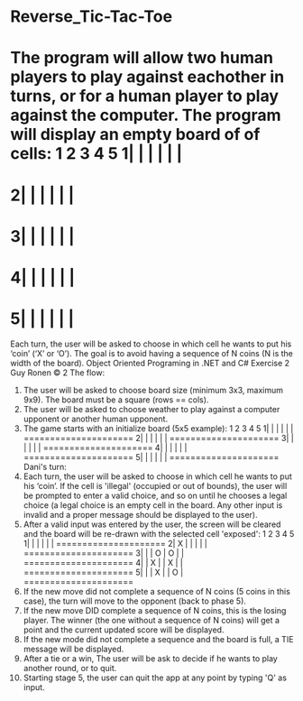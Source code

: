 # Reverse_Tic-Tac-Toe
The program will allow two human players to play against eachother in turns, or for a human player to play against the computer. The program will display an empty board of of cells:
1 2 3 4 5
1| | | | | |
=====================
2| | | | | |
=====================
3| | | | | |
=====================
4| | | | | |
=====================
5| | | | | |
=====================
Each turn, the user will be asked to choose in which cell he wants to put his ‘coin’ (‘X’ or ‘O’). The goal is to avoid having a sequence of N coins (N is the width of the board).
Object Oriented Programing in .NET and C# Exercise 2 Guy Ronen ©
2
The flow:
1. The user will be asked to choose board size (minimum 3x3, maximum 9x9). The board must be a square (rows == cols).
2. The user will be asked to choose weather to play against a computer upponent or another human upponent.
3. The game starts with an initialize board (5x5 example):
1 2 3 4 5
1| | | | | |
=====================
2| | | | | |
=====================
3| | | | | |
=====================
4| | | | | |
=====================
5| | | | | |
=====================
Dani's turn:
4. Each turn, the user will be asked to choose in which cell he wants to put his ‘coin’. If the cell is 'illegal' (occupied or out of bounds), the user will be prompted to enter a valid choice, and so on until he chooses a legal choice (a legal choice is an empty cell in the board. Any other input is invalid and a proper message should be displayed to the user).
5. After a valid input was entered by the user, the screen will be cleared and the board will be re-drawn with the selected cell 'exposed':
1 2 3 4 5
1| | | | | |
=====================
2| X | | | | |
=====================
3| | | O | O | |
=====================
4| | X | | X | |
=====================
5| | | X | | O |
=====================
6. If the new move did not complete a sequence of N coins (5 coins in this case), the turn will move to the opponent (back to phase 5).
7. If the new move DID complete a sequence of N coins, this is the losing player. The winner (the one without a sequence of N coins) will get a point and the current updated score will be displayed.
8. If the new mode did not complete a sequence and the board is full, a TIE message will be displayed.
9. After a tie or a win, The user will be ask to decide if he wants to play another round, or to quit.
10. Starting stage 5, the user can quit the app at any point by typing 'Q' as input.
